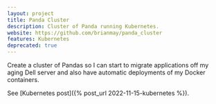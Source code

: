 ```yaml
---
layout: project
title: Panda Cluster
description: Cluster of Panda running Kubernetes.
website: https://github.com/brianmay/panda_cluster
features: Kubernetes
deprecated: true
---
```


Create a cluster of Pandas so I can start to migrate applications off
my aging Dell server and also have automatic deployments of my Docker
containers.

See [Kubernetes post]({% post_url 2022-11-15-kubernetes %}).
